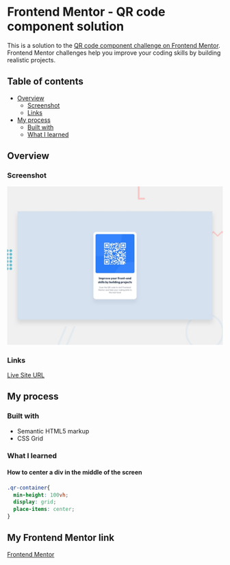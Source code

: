 # Frontend Mentor - QR code component solution

This is a solution to the [QR code component challenge on Frontend Mentor](https://www.frontendmentor.io/challenges/qr-code-component-iux_sIO_H). Frontend Mentor challenges help you improve your coding skills by building realistic projects. 

## Table of contents

- [Overview](#overview)
  - [Screenshot](#screenshot)
  - [Links](#links)
- [My process](#my-process)
  - [Built with](#built-with)
  - [What I learned](#what-i-learned)




## Overview

### Screenshot

![Design preview for the QR code component coding challenge](/desktop-preview.jpg)

### Links


 [ Live Site URL](https://amrabdelgwaad.github.io/QR-Code_Component)

## My process

### Built with

- Semantic HTML5 markup
- CSS Grid


### What I learned

#### How to center a div in the middle of the screen 


```css
.qr-container{
  min-height: 100vh;
  display: grid;
  place-items: center;
}
```




## My Frontend Mentor link


[Frontend Mentor](https://www.frontendmentor.io/profile/AmrAborockpa)




